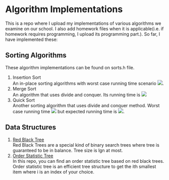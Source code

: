 # Algorithm Implementations

This is a repo where I upload my implementations of various algorithms we examine on our school. I also add homework files when it is applicable(i.e. if homework requires programming, I upload its programming part.). So far, I have implemented these:

## Sorting Algorithms  

These algorithm implementations can be found on sorts.h file.

1. Insertion Sort  
    An in-place sorting algorithms with worst case running time scenario <img src="https://tex.s2cms.ru/svg/O(n%5E2)" />.
2. Merge Sort  
    An algorithm that uses divide and conquer. Its running time is <img src="https://tex.s2cms.ru/svg/%5CTheta(nlgn)" />
3. Quick Sort  
    Another sorting algorithm that uses divide and conquer method. Worst case running time <img src="https://tex.s2cms.ru/svg/O(n%5E2)" /> but expected running time is <img src="https://tex.s2cms.ru/svg/O(nlgn)"/>.

## Data Structures

1. [Red Black Tree](https://github.com/UgurKap/algorithm-implementations/blob/master/Red%20Black%20Tree/RedBlackTree.cpp)  
    Red Black Trees are a special kind of binary search trees where tree is guaranteed to be in balance. Tree size is lgn at most.
2. [Order Statistic Tree](https://github.com/UgurKap/algorithm-implementations/blob/master/Order%20Statistic%20Tree/OrderStatisticTree.cpp)  
    In this repo, you can find an order statistic tree based on red black trees. Order statistic tree is an efficient tree structure to get the ith smallest item where i is an index of your choice.
